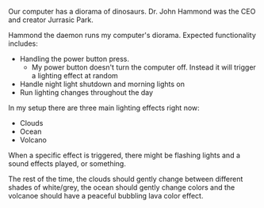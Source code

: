 Our computer has a diorama of dinosaurs. Dr. John Hammond was the CEO and creator Jurrasic Park. 

Hammond the daemon runs my computer's diorama. Expected functionality includes:

* Handling the power button press. 
	- My power button doesn't turn the computer off. Instead it will trigger a lighting effect at random
* Handle night light shutdown and morning lights on
* Run lighting changes throughout the day

In my setup there are three main lighting effects right now:
 * Clouds
 * Ocean
 * Volcano

When a specific effect is triggered, there might be flashing lights and a sound effects played, or something. 

The rest of the time, the clouds should gently change between different shades of white/grey, the ocean should gently change colors and the volcanoe should have a peaceful bubbling lava color effect. 
